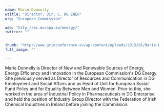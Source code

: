 ```yaml
---
name: Marie Donnelly
wtitle: "Director, Dir. C, DG ENER"
org: "European Commission"

web: "http://ec.europa.eu/energy/"
twitter: ""


thumb: "http://www.gridconference.eu/wp-content/uploads/2015/01/Marie-Donnelly.jpg"
full_image: ""

---
```


Marie Donnelly is Director of New and Renewable Sources of Energy, Energy Efficiency and Innovation in the European Commission's DG Energy. She previously served as Director of Resources and Communication in DG Employment and Social Affairs and as Head of Unit for European Social Fund Policy and for Equality Between Men and Women. Prior to this, she worked in the area of Industrial Policy in Pharmaceuticals in DG Enterprise and held the position of Industry Group Director with the Federation of Irish Chemical Industries in Ireland before joining the Commission.